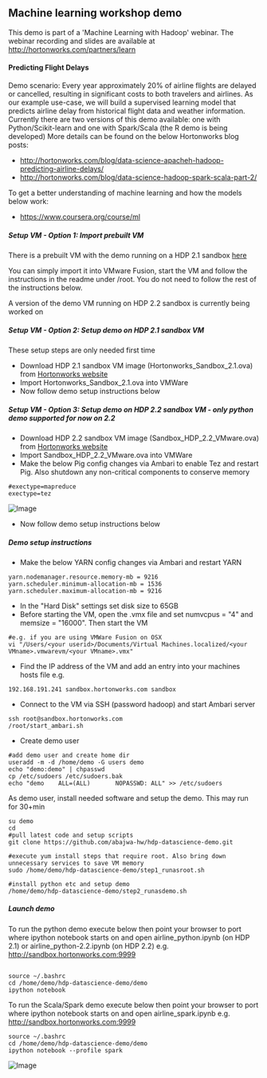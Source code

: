 ## Machine learning workshop demo
This demo is part of a 'Machine Learning with Hadoop' webinar.
The webinar recording and slides are available at http://hortonworks.com/partners/learn

#### Predicting Flight Delays 
Demo scenario:
Every year approximately 20% of airline flights are delayed or cancelled, resulting in significant costs to both travelers and airlines. 
As our example use-case, we will build a supervised learning model that predicts airline delay from historical flight data and weather information.
Currently there are two versions of this demo available: one with Python/Scikit-learn and one with Spark/Scala (the R demo is being developed)
More details can be found on the below Hortonworks blog posts:
- http://hortonworks.com/blog/data-science-apacheh-hadoop-predicting-airline-delays/
- http://hortonworks.com/blog/data-science-hadoop-spark-scala-part-2/

To get a better understanding of machine learning and how the models below work:
- https://www.coursera.org/course/ml

##### Setup VM - Option 1: Import prebuilt VM
There is a prebuilt VM with the demo running on a HDP 2.1 sandbox [here](https://dl.dropboxusercontent.com/u/114020/Hortonworks_Sandbox_2.1_MLdemo.ova) 

You can simply import it into VMware Fusion, start the VM and follow the instructions in the readme under /root. You do not need to follow the rest of the instructions below.

A version of the demo VM running on HDP 2.2 sandbox is currently being worked on 

##### Setup VM - Option 2: Setup demo on HDP 2.1 sandbox VM

These setup steps are only needed first time

- Download HDP 2.1 sandbox VM image (Hortonworks_Sandbox_2.1.ova) from [Hortonworks website](http://hortonworks.com/products/hortonworks-sandbox/)
- Import Hortonworks_Sandbox_2.1.ova into VMWare
- Now follow demo setup instructions below

##### Setup VM - Option 3: Setup demo on HDP 2.2 sandbox VM - only python demo supported for now on 2.2

- Download HDP 2.2 sandbox VM image (Sandbox_HDP_2.2_VMware.ova) from [Hortonworks website](http://hortonworks.com/products/hortonworks-sandbox/)
- Import Sandbox_HDP_2.2_VMware.ova into VMWare
- Make the below Pig config changes via Ambari to enable Tez and restart Pig. Also shutdown any non-critical components to conserve memory
```
#exectype=mapreduce
exectype=tez
```
![Image](../master/screenshots/pig-tez.png?raw=true)

- Now follow demo setup instructions below

##### Demo setup instructions

- Make the below YARN config changes via Ambari and restart YARN
```
yarn.nodemanager.resource.memory-mb = 9216 
yarn.scheduler.minimum-allocation-mb = 1536
yarn.scheduler.maximum-allocation-mb = 9216
```

- In the "Hard Disk" settings set disk size to 65GB
- Before starting the VM, open the .vmx file and set numvcpus = "4" and memsize = "16000". Then start the VM
```
#e.g. if you are using VMWare Fusion on OSX 
vi "/Users/<your userid>/Documents/Virtual Machines.localized/<your VMname>.vmwarevm/<your VMname>.vmx"
```
- Find the IP address of the VM and add an entry into your machines hosts file e.g.
```
192.168.191.241 sandbox.hortonworks.com sandbox    
```
- Connect to the VM via SSH (password hadoop) and start Ambari server
```
ssh root@sandbox.hortonworks.com
/root/start_ambari.sh
```

- Create demo user
```
#add demo user and create home dir
useradd -m -d /home/demo -G users demo 
echo "demo:demo" | chpasswd
cp /etc/sudoers /etc/sudoers.bak
echo "demo    ALL=(ALL)       NOPASSWD: ALL" >> /etc/sudoers

```

As demo user, install needed software and setup the demo. This may run for 30+min
```
su demo
cd
#pull latest code and setup scripts
git clone https://github.com/abajwa-hw/hdp-datascience-demo.git	

#execute yum install steps that require root. Also bring down unnecessary services to save VM memory
sudo /home/demo/hdp-datascience-demo/step1_runasroot.sh

#install python etc and setup demo
/home/demo/hdp-datascience-demo/step2_runasdemo.sh

```

##### Launch demo

To run the python demo execute below then point your browser to port where ipython notebook starts on and open airline_python.ipynb (on HDP 2.1) or airline_python-2.2.ipynb (on HDP 2.2)
e.g. http://sandbox.hortonworks.com:9999
```

source ~/.bashrc
cd /home/demo/hdp-datascience-demo/demo
ipython notebook
```

To run the Scala/Spark demo execute below then point your browser to port where ipython notebook starts on and open airline_spark.ipynb
e.g. http://sandbox.hortonworks.com:9999
```
source ~/.bashrc
cd /home/demo/hdp-datascience-demo/demo
ipython notebook --profile spark
```

![Image](../master/screenshots/ipython-notebook-home.png?raw=true)